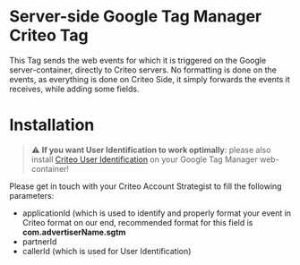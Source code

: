 # Server-side Google Tag Manager Criteo Tag

This Tag sends the web events for which it is triggered on the Google server-container, directly to Criteo servers.
No formatting is done on the events, as everything is done on Criteo Side, it simply forwards the events it receives, while adding some fields.

# Installation

> :warning: **If you want User Identification to work optimally**: please also install [Criteo User Identification](https://github.com/criteo/gtm-criteo-useridentification/) on your Google Tag Manager web-container!

Please get in touch with your Criteo Account Strategist to fill the following parameters: 

* applicationId (which is used to identify and properly format your event in Criteo format on our end, recommended format for this field is **com.advertiserName.sgtm**
* partnerId
* callerId (which is used for User Identification)